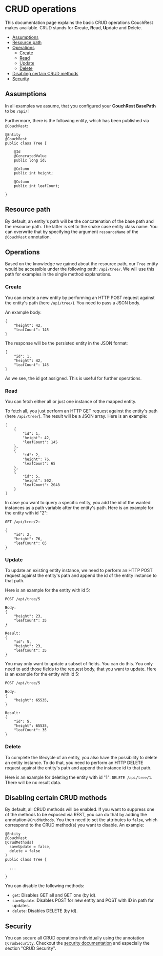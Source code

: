 # CRUD operations

This documentation page explains the basic CRUD operations CouchRest makes available. CRUD stands
for **C**reate, **R**ead, **U**pdate and **D**elete.

<!-- MDTOC maxdepth:6 firsth1:0 numbering:0 flatten:0 bullets:1 updateOnSave:1 -->

- [Assumptions](#assumptions)   
- [Resource path](#resource-path)   
- [Operations](#operations)   
   - [Create](#create)   
   - [Read](#read)   
   - [Update](#update)   
   - [Delete](#delete)   
- [Disabling certain CRUD methods](#disabling-certain-crud-methods)   
- [Security](#security)   

<!-- /MDTOC -->

## Assumptions

In all examples we assume, that you configured your __CouchRest BasePath__ to be `/api/`!

Furthermore, there is the following entity, which has been published via `@CouchRest`:

```
@Entity
@CouchRest
public class Tree {

    @Id
    @GeneratedValue
    public long id;

    @Column
    public int height;

    @Column
    public int leafCount;

}
```

## Resource path

By default, an entity's path will be the concatenation of the base path and the resource path. The latter
is set to the snake case entity class name. You can overwrite that by specifying the argument `resourceName`
of the `@CouchRest` annotation.

## Operations

Based on the knowledge we gained about the resource path, our `Tree` entity would be accessible under
the following path: `/api/tree/`. We will use this path for examples in the single method explanations.

### Create

You can create a new entity by performing an HTTP POST request against the entity's path (here `/api/tree/`).
You need to pass a JSON body.

An example body:

```
{
    "height": 42,
    "leafCount": 145
}
```

The response will be the persisted entity in the JSON format:

```
{
    "id": 1,
    "height": 42,
    "leafCount": 145
}
```

As we see, the id got assigned. This is useful for further operations.

### Read

You can fetch either all or just one instance of the mapped entity.

To fetch all, you just perform an HTTP GET request against the entity's path (here `/api/tree/`). The result
will be a JSON array. Here is an example:

```
[
    {
        "id": 1,
        "height": 42,
        "leafCount": 145
    },
    {
        "id": 2,
        "height": 76,
        "leafCount": 65
    },
    {
        "id": 5,
        "height": 502,
        "leafCount": 2048
    }
]
```

In case you want to query a specific entity, you add the id of the wanted instances as a path variable after
the entity's path. Here is an example for the entity with id "2":

```
GET /api/tree/2:

{
    "id": 2,
    "height": 76,
    "leafCount": 65
}
```

### Update

To update an existing entity instance, we need to perform an HTTP POST request against the entity's path and append
the id of the entity instance to that path.

Here is an example for the entity with id 5:

```
POST /api/tree/5

Body:
{
    "height": 23,
    "leafCount": 35
}

Result:
{
    "id": 5,
    "height": 23,
    "leafCount": 35
}
```

You may only want to update a subset of fields. You can do this. You only need to add those fields to the request
body, that you want to update. Here is an example for the entity with id 5:

```
POST /api/tree/5

Body:
{
    "height": 65535,
}

Result:
{
    "id": 5,
    "height": 65535,
    "leafCount": 35
}
```

### Delete

To complete the lifecycle of an entity, you also have the possibility to delete an entity instance.
To do that, you need to perform an HTTP DELETE request against the entity's path and append the instance id to
that path.

Here is an example for deleting the entity with id "1": `DELETE /api/tree/1`. There will be no result data.

## Disabling certain CRUD methods

By default, all CRUD methods will be enabled. If you want to suppress one of the methods to be exposed via REST,
you can do that by adding the annotation `@CrudMethods`. You then need to set the attributes to `false`,
which correspond to the CRUD method(s) you want to disable. An example:

```
@Entity
@CouchRest
@CrudMethods(
  saveUpdate = false,
  delete = false
)
public class Tree {

  ...

}
```

You can disable the following methods:

- `get`: Disables GET all and GET one (by id).
- `saveUpdate`: Disables POST for new entity and POST with ID in path for updates.
- `delete`: Disables DELETE (by id).


## Security

You can secure all CRUD operations individually using the annotation `@CrudSecurity`. Checkout the
[security documentation](security.md) and especially the section "CRUD Security".
